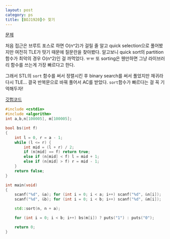 ```yaml
---
layout: post
category: ps
title: [BOJ1920]수 찾기
---
```


[문제](https://www.acmicpc.net/problem/1920)

처음 접근은 브루트 포스로 하면 O(n^2)가 걸릴 줄 알고 quick selection으로 풀어봤지만 여전히 TLE가 떳기 때문에 질문란을 찾아봤다. 알고보니 quick sort의 partition 함수가 최악의 경우 O(n^2)인 걸 까먹었다. ㅠㅠ 또 sorting은 웬만하면 그냥 라이브러리 함수를 쓰는게 가장 빠르다고 한다.

그래서 STL의 `sort` 함수를 써서 정렬시킨 후 binary search를 써서 풀었지만 재귀라 다시 TLE... 결국 반복문으로 바꿔 풀어서 AC를 받았다. `sort`함수가 빠르다는 걸 꼭 기억해두자!

[깃헙코드](https://github.com/baeharam/PS/blob/0c06b7db84293a1c74c6a028eee8ac211b809a16/Searching/1920%EB%B2%88(%EC%88%98%20%EC%B0%BE%EA%B8%B0).cpp)

```c++
#include <cstdio>
#include <algorithm>
int a,b,n[100005], m[100005];

bool bs(int f)
{
	int l = 0, r = a - 1;
	while (l <= r) {
		int mid = (l + r) / 2;
		if (n[mid] == f) return true;
		else if (n[mid] < f) l = mid + 1;
		else if (n[mid] > f) r = mid - 1;
	}
	return false;
}

int main(void)
{
	scanf("%d", &a); for (int i = 0; i < a; i++) scanf("%d", &n[i]);
	scanf("%d", &b); for (int i = 0; i < b; i++) scanf("%d", &m[i]);

	std::sort(n, n + a);

	for (int i = 0; i < b; i++) bs(m[i]) ? puts("1") : puts("0");

	return 0;
}
```

